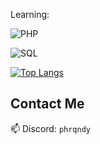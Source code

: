 

Learning:

![PHP](https://img.shields.io/badge/PHP-777BB4?style=for-the-badge&logo=php&logoColor=white)

![SQL](https://camo.githubusercontent.com/38ce4d8be94d27406f2989b56efec7cdc5e2c2d6509600746fede440245c5afa/68747470733a2f2f696d672e736869656c64732e696f2f62616467652f6d7973716c2d3434373941312e7376673f7374796c653d666f722d7468652d6261646765266c6f676f3d6d7973716c266c6f676f436f6c6f723d7768697465)




[![Top Langs](https://github-readme-stats.vercel.app/api/top-langs/?username=phrqndy)](https://github.com/phrqndy/github-readme-stats)



## Contact Me  
📫 Discord: `phrqndy`  

